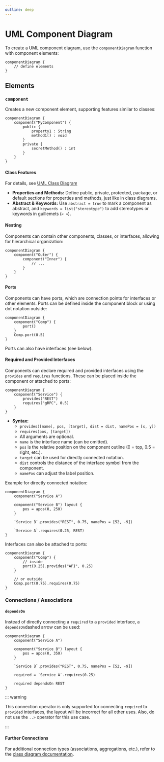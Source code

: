 ```yaml
---
outline: deep
---
```


# UML Component Diagram

To create a UML component diagram, use the `componentDiagram` function with component elements:

```
componentDiagram {
    // define elements
}
```

## Elements

### `component`

Creates a new component element, supporting features similar to classes:

```hylimo
componentDiagram {
    component("MyComponent") {
        public {
            property1 : String
            method1() : void
        }
        private {
            secretMethod() : int
        }
    }
}
```

#### Class Features

For details, see [UML Class Diagram](./class.md#class)

- **Properties and Methods:** Define public, private, protected, package, or default sections for properties and methods, just like in class diagrams.
- **Abstract & Keywords:** Use `abstract = true` to mark a component as abstract, and `keywords = list("stereotype")` to add stereotypes or keywords in guillemets (`« »`).

#### Nesting

Components can contain other components, classes, or interfaces, allowing for hierarchical organization:

```hylimo
componentDiagram {
    component("Outer") {
        component("Inner") {
            // ...
        }
    }
}
```

#### Ports

Components can have ports, which are connection points for interfaces or other elements. Ports can be defined inside the component block or using dot notation outside:

```hylimo
componentDiagram {
    component("Comp") {
        port()
    }
    Comp.port(0.5)
}
```

Ports can also have interfaces (see below).

#### Required and Provided Interfaces

Components can declare required and provided interfaces using the `provides` and `requires` functions. These can be placed inside the component or attached to ports:

```hylimo
componentDiagram {
    component("Service") {
        provides("REST")
        requires("gRPC", 0.5)
    }
}
```

- **Syntax:**
  - `provides([name], pos, [target], dist = dist, namePos = [x, y])`
  - `requires(pos, [target])`
  - All arguments are optional.
  - `name` is the interface name (can be omitted).
  - `pos` is the relative position on the component outline (0 = top, 0.5 = right, etc.).
  - `target` can be used for directly connected notation.
  - `dist` controls the distance of the interface symbol from the component.
  - `namePos` can adjust the label position.

Example for directly connected notation:

```hylimo
componentDiagram {
    component("Service A")

    component("Service B") layout {
        pos = apos(0, 250)
    }

    `Service B`.provides("REST", 0.75, namePos = [52, -9])

    `Service A`.requires(0.25, REST)
}
```

Interfaces can also be attached to ports:

```hylimo
componentDiagram {
    component("Comp") {
        // inside
        port(0.25).provides("API", 0.25)
    }

    // or outside
    Comp.port(0.75).requires(0.75)
}
```

### Connections / Associations

#### `dependsOn`

Instead of directly connecting a `required` to a `provided` interface, a `dependsOn`dashed arrow can be used:

```hylimo
componentDiagram {
    component("Service A")

    component("Service B") layout {
        pos = apos(0, 350)
    }

    `Service B`.provides("REST", 0.75, namePos = [52, -9])

    required = `Service A`.requires(0.25)

    required dependsOn REST
}
```

::: warning

This connection operator is only supported for connecting `required` to `provided` interfaces, the layout will be incorrect for all other uses.
Also, do not use the `..>` operator for this use case.

:::

#### Further Connections

For additional connection types (associations, aggregations, etc.), refer to the [class diagram documentation](class.md).
